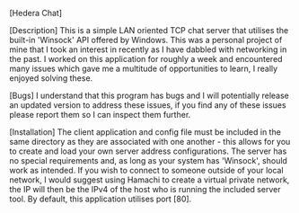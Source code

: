 [Hedera Chat]

[Description]
This is a simple LAN oriented TCP chat server that utilises the built-in 'Winsock' API offered by Windows. This was a personal project of mine that I took an interest in recently as I have dabbled with networking in the past. I worked on this application for roughly a week and encountered many issues which gave me a multitude of opportunities to learn, I really enjoyed solving these.

[Bugs]
I understand that this program has bugs and I will potentially release an updated version to address these issues, if you find any of these issues please report them so I can inspect them further.

[Installation]
The client application and config file must be included in the same directory as they are associated with one another - this allows for you to create and load your own server address configurations. The server has no special requirements and, as long as your system has 'Winsock', should work as intended. If you wish to connect to someone outside of your local network, I would suggest using Hamachi to create a virtual private network, the IP will then be the IPv4 of the host who is running the included server tool. By default, this application utilises port [80].
